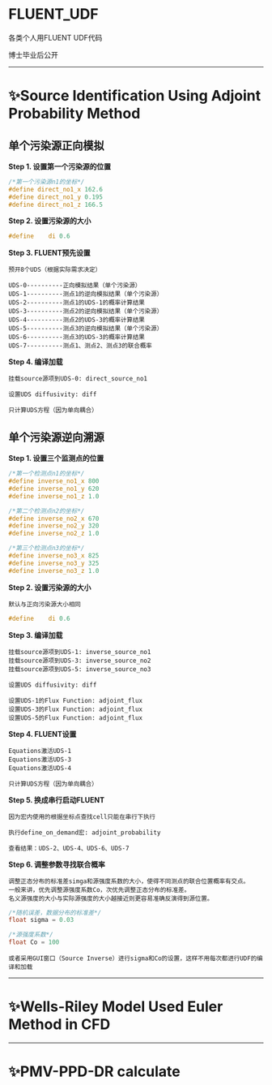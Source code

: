 # FLUENT_UDF

各类个人用FLUENT UDF代码

博士毕业后公开

---

# ✨Source Identification Using Adjoint Probability Method

## 单个污染源正向模拟

**Step 1. 设置第一个污染源的位置**
  ``` c
  /*第一个污染源n1的坐标*/
  #define direct_no1_x 162.6
  #define direct_no1_y 0.195
  #define direct_no1_z 166.5
  ```
**Step 2. 设置污染源的大小**
  ``` c
  #define	 di 0.6
  ```
**Step 3. FLUENT预先设置**

    预开8个UDS（根据实际需求决定）
  
    UDS-0----------正向模拟结果（单个污染源）
    UDS-1----------测点1的逆向模拟结果（单个污染源）
    UDS-2----------测点1的UDS-1的概率计算结果
    UDS-3----------测点2的逆向模拟结果（单个污染源）
    UDS-4----------测点2的UDS-3的概率计算结果
    UDS-5----------测点3的逆向模拟结果（单个污染源）
    UDS-6----------测点3的UDS-3的概率计算结果
    UDS-7----------测点1、测点2、测点3的联合概率

**Step 4. 编译加载**

    挂载source源项到UDS-0: direct_source_no1
    
    设置UDS diffusivity: diff
    
    只计算UDS方程（因为单向耦合）


## 单个污染源逆向溯源

**Step 1. 设置三个监测点的位置**

```c
/*第一个检测点n1的坐标*/
#define inverse_no1_x 800
#define inverse_no1_y 620
#define inverse_no1_z 1.0

/*第二个检测点n2的坐标*/
#define inverse_no2_x 670
#define inverse_no2_y 320
#define inverse_no2_z 1.0

/*第三个检测点n3的坐标*/
#define inverse_no3_x 825
#define inverse_no3_y 325
#define inverse_no3_z 1.0
```
**Step 2. 设置污染源的大小**

    默认与正向污染源大小相同
  ``` c
  #define	 di 0.6
  ```
  
**Step 3. 编译加载**
    
    挂载source源项到UDS-1: inverse_source_no1
    挂载source源项到UDS-3: inverse_source_no2
    挂载source源项到UDS-5: inverse_source_no3
    
    设置UDS diffusivity: diff
    
    设置UDS-1的Flux Function: adjoint_flux
    设置UDS-3的Flux Function: adjoint_flux  
    设置UDS-5的Flux Function: adjoint_flux
    
**Step 4. FLUENT设置**

    Equations激活UDS-1
    Equations激活UDS-3
    Equations激活UDS-4
    
    只计算UDS方程（因为单向耦合）
    
**Step 5. 换成串行启动FLUENT** 

    因为宏内使用的根据坐标点查找cell只能在串行下执行
    
    执行define_on_demand宏: adjoint_probability
    
    查看结果：UDS-2、UDS-4、UDS-6、UDS-7
    
**Step 6. 调整参数寻找联合概率** 

    调整正态分布的标准差simga和源强度系数的大小，使得不同测点的联合位置概率有交点。
    一般来讲，优先调整源强度系数Co，次优先调整正态分布的标准差。
    名义源强度的大小与实际源强度的大小越接近则更容易准确反演得到源位置。
    
``` c
/*随机误差，数据分布的标准差*/
float sigma = 0.03

/*源强度系数*/
float Co = 100
```
    或者采用GUI窗口（Source Inverse）进行sigma和Co的设置，这样不用每次都进行UDF的编译和加载
---

# ✨Wells-Riley Model Used Euler Method in CFD

---

# ✨PMV-PPD-DR calculate

    
    

